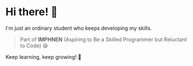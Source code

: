 # Hi there! 👋

I'm just an ordinary student who keeps developing my skills.

> Part of **IMPHNEN** (Aspiring to Be a Skilled Programmer but Reluctant to Code) 😆

Keep learning, keep growing! 🚀
